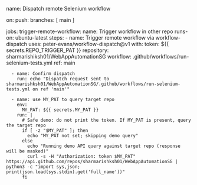 name: Dispatch remote Selenium workflow

on:
  push:
    branches: [ main ]

jobs:
  trigger-remote-workflow:
    name: Trigger workflow in other repo
    runs-on: ubuntu-latest
    steps:
      - name: Trigger remote workflow via workflow-dispatch
        uses: peter-evans/workflow-dispatch@v1
        with:
          token: ${{ secrets.REPO_TRIGGER_PAT }}
          repository: sharmarishiksh01/WebAppAutomationSG
          workflow: .github/workflows/run-selenium-tests.yml
          ref: main

      - name: Confirm dispatch
        run: echo "Dispatch request sent to sharmarishksh01/WebAppAutomationSG/.github/workflows/run-selenium-tests.yml on ref 'main'"

      - name: use MY_PAT to query target repo
        env:
          MY_PAT: ${{ secrets.MY_PAT }}
        run: |
          # Safe demo: do not print the token. If MY_PAT is present, query the target repo
          if [ -z "$MY_PAT" ]; then
            echo "MY_PAT not set; skipping demo query"
          else
            echo "Running demo API query against target repo (response will be masked)"
            curl -s -H "Authorization: token $MY_PAT" https://api.github.com/repos/sharmarishksh01/WebAppAutomationSG | python3 -c "import sys,json; print(json.load(sys.stdin).get('full_name'))"
          fi
